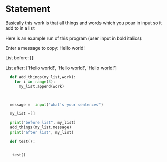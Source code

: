 # Statement 

Basically this work is that all things and words which you pour in input so it add to in a list 


Here is an example run of this program (user input in bold italics):

Enter a message to copy: Hello world!

List before: []

List after: ['Hello world!', 'Hello world!', 'Hello world!']



``` python
  def add_things(my_list,work):
    for i in range(3):
      my_list.append(work)



  message =  input("what's your sentences")

  my_list =[]

  print("before list", my_list)
  add_things(my_list,message)
  print("after list", my_list)

  def test():


   test()
```   